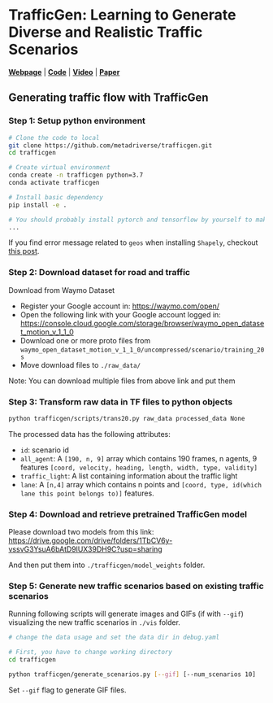 # TrafficGen: Learning to Generate Diverse and Realistic Traffic Scenarios

[**Webpage**](https://metadriverse.github.io/trafficgen/) | 
[**Code**](https://github.com/metadriverse/trafficgen) |
[**Video**](https://youtu.be/jPS93-d6msM) |
[**Paper**](https://arxiv.org/pdf/2210.06609.pdf)


## Generating traffic flow with TrafficGen


### Step 1: Setup python environment

```bash
# Clone the code to local
git clone https://github.com/metadriverse/trafficgen.git
cd trafficgen

# Create virtual environment
conda create -n trafficgen python=3.7
conda activate trafficgen

# Install basic dependency
pip install -e .

# You should probably install pytorch and tensorflow by yourself to make them compatible with your GPU
...

```

If you find error message related to `geos` when installing `Shapely`, checkout [this post](https://stackoverflow.com/questions/19742406/could-not-find-library-geos-c-or-load-any-of-its-variants).

### Step 2: Download dataset for road and traffic

Download from Waymo Dataset
- Register your Google account in: https://waymo.com/open/
- Open the following link with your Google account logged in: https://console.cloud.google.com/storage/browser/waymo_open_dataset_motion_v_1_1_0
- Download one or more proto files from `waymo_open_dataset_motion_v_1_1_0/uncompressed/scenario/training_20s`
- Move download files to `./raw_data/`

Note: You can download multiple files from above link and put them

### Step 3: Transform raw data in TF files to python objects

```bash
python trafficgen/scripts/trans20.py raw_data processed_data None
```

The processed data has the following attributes:
- `id`: scenario id
- `all_agent`: A `[190, n, 9]` array which contains 190 frames, n agents, 9 features `[coord, velocity, heading, length, width, type, validity]`
- `traffic_light`: A list containing information about the traffic light
- `lane`: A `[n,4]` array which contains n points and `[coord, type, id(which lane this point belongs to)]` features.

### Step 4: Download and retrieve pretrained TrafficGen model

Please download two models from this link: https://drive.google.com/drive/folders/1TbCV6y-vssvG3YsuA6bAtD9lUX39DH9C?usp=sharing

And then put them into `./trafficgen/model_weights` folder.

### Step 5: Generate new traffic scenarios based on existing traffic scenarios

Running following scripts will generate images and GIFs (if with `--gif`) visualizing the new traffic scenarios in 
`./vis` folder.

```bash
# change the data usage and set the data dir in debug.yaml

# First, you have to change working directory
cd trafficgen

python trafficgen/generate_scenarios.py [--gif] [--num_scenarios 10]
```

Set `--gif` flag to generate GIF files.


